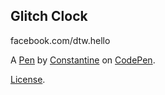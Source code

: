 Glitch Clock
------------
facebook.com/dtw.hello

A [Pen](https://codepen.io/museum404/pen/FsGtu) by [Constantine](https://codepen.io/museum404) on [CodePen](https://codepen.io).

[License](https://codepen.io/museum404/pen/FsGtu/license).